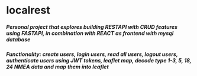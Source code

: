 # localrest
##### Personal project that explores building RESTAPI with CRUD features using FASTAPI, in combination with REACT as frontend with mysql database
##### Functionality: create users, login users, read all users, logout users, authenticate users using JWT tokens, leaflet map, decode type 1-3, 5, 18, 24 NMEA data and map them into leaflet
